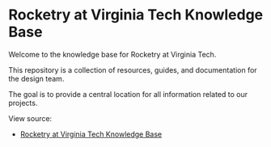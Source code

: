 # Rocketry at Virginia Tech Knowledge Base

Welcome to the knowledge base for Rocketry at Virginia Tech.

This repository is a collection of resources, guides, and documentation for the design team.

The goal is to provide a central location for all information related to our projects.

View source:
- [Rocketry at Virginia Tech Knowledge Base](https://github.com/RocketryVT/knowledge-base)